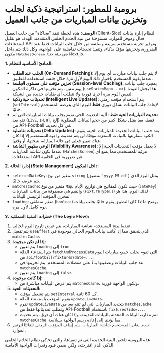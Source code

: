 
# برومبة للمطور: استراتيجية ذكية لجلب وتخزين بيانات المباريات من جانب العميل

**الوصف:**
هذه الخطة تنفذ "محاكاة" من جانب العميل (Client-Side) لنظام إدارة بيانات فعال وموفر للموارد، مستوحاة من بنية الخادم الخلفي المتقدمة. الهدف هو تقليل استدعاءات API وتوفير تجربة مستخدم سريعة وسلسة من خلال جلب البيانات فقط عند الضرورة، وتخزينها مؤقتًا بذكاء، وتنفيذ تحديثات تفاضلية على الواجهة، وكل ذلك يتم داخل مكون `MatchesScreen.tsx` في بيئة Next.js.

**1. المبادئ الأساسية للنظام:**

-   **الجلب عند الطلب (On-Demand Fetching):** لا يتم جلب بيانات مباريات أي يوم إلا عندما يقوم المستخدم باختيار ذلك اليوم لأول مرة خلال جلسة استخدامه للتطبيق.
-   **تخزين مؤقت على مستوى الجلسة (Session-level Caching):** بمجرد جلب بيانات يوم معين، يتم تخزينها في ذاكرة المكون (`useState<Map<...>>`). هذا يجعل العودة لنفس اليوم مرة أخرى فورية ولا تتطلب أي طلبات جديدة من الشبكة.
-   **تحديثات حية وذكية (Intelligent Live Updates):** يتم استخدام مؤقت زمني (`setInterval`) لإعادة جلب البيانات بشكل دوري **فقط** لليوم الذي يعرضه المستخدم حاليًا.
-   **تحديث المباريات الحية فقط:** آلية التحديث الحي تقوم بجلب بيانات المباريات التي لم تنتهِ بعد (`LIVE`, `1H`, `HT`, إلخ) فقط، مما يقلل بشكل كبير من حجم البيانات المطلوبة من API-Football في كل تحديث.
-   **تحديثات تفاضلية (Delta Updates):** بعد جلب البيانات الجديدة للمباريات الحية، يقوم الكود بمقارنتها بالبيانات المخزنة مؤقتًا. لن يتم تحديث واجهة المستخدم إلا إذا كان هناك تغيير فعلي في حالة المباراة، نتيجتها، أو وقتها.
-   **الوعي بظهور الشاشة (Visibility Awareness):** لا يعمل مؤقت التحديثات الحية إلا عندما تكون شاشة المباريات (`MatchesScreen`) مرئية للمستخدم، مما يمنع أي استدعاءات API غير ضرورية في الخلفية.

**2. إدارة الحالة (State Management) داخل المكون:**

-   `selectedDateKey`: متغير من نوع `string` (بتنسيق `'yyyy-MM-dd'`) يمثل اليوم الذي يتم عرضه حاليًا.
-   `matchesCache`: متغير من نوع `Map`، حيث تكون المفاتيح هي تواريخ الأيام (`dateKey`) والقيم هي مصفوفة من بيانات المباريات (`FixtureType[]`) لذلك اليوم. هذا هو المخزن المؤقت الرئيسي للبيانات.
-   `loading`: متغير منطقي (`boolean`) يوضح ما إذا كان التطبيق يقوم حاليًا بجلب بيانات يوم كامل لأول مرة.

**3. خطوات التنفيذ المنطقية (The Logic Flow):**

1.  عندما يفتح المستخدم شاشة المباريات، يتم عرض تاريخ اليوم الحالي.
2.  يتم تفعيل `useEffect` الذي يتحقق مما إذا كانت بيانات اليوم الحالي موجودة في `matchesCache`.
3.  **إذا لم تكن موجودة:**
    *   يتم تعيين `loading` إلى `true`.
    *   يتم استدعاء الدالة `fetchAndProcessData` التي تقوم بجلب جميع مباريات اليوم من `api/football/fixtures?date=...`.
    *   بعد جلب البيانات وتصفيتها بناءً على مفضلات المستخدم، يتم تخزينها في `matchesCache`.
    *   يتم تعيين `loading` إلى `false`.
4.  **إذا كانت موجودة:**
    *   يتم عرض البيانات مباشرة من `matchesCache`، وتكون الواجهة فورية.
5.  **التحديثات الحية:**
    *   يتم تشغيل مؤقت `setInterval` كل 60 ثانية.
    *   يقوم المؤقت باستدعاء الدالة `updateLiveData`.
    *   تقوم `updateLiveData` بتحديد المباريات التي لم تنتهِ بعد من `matchesCache` وتطلب تحديثاتها فقط من API-Football باستخدام `fixtures?ids=...`.
    *   تتم مقارنة البيانات المحدثة بالبيانات القديمة، وإذا كان هناك أي فرق، يتم تحديث `matchesCache`، مما يؤدي إلى إعادة رسم الواجهة بسلاسة.
6.  عندما يغادر المستخدم شاشة المباريات، يتم إيقاف المؤقت الزمني تلقائيًا لتوفير الموارد.

هذه البرومبة تلخص البنية الجديدة التي تم تنفيذها، والتي تحاكي نظام الخادم الخلفي الذكي الذي اقترحته، ولكن ضمن قيود وقدرات الواجهة الأمامية.
